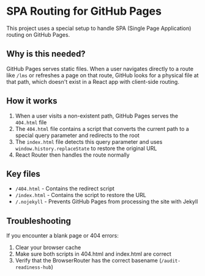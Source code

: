 # SPA Routing for GitHub Pages

This project uses a special setup to handle SPA (Single Page Application) routing on GitHub Pages.

## Why is this needed?

GitHub Pages serves static files. When a user navigates directly to a route like `/lms` or refreshes a page on that route, GitHub looks for a physical file at that path, which doesn't exist in a React app with client-side routing.

## How it works

1. When a user visits a non-existent path, GitHub Pages serves the `404.html` file
2. The `404.html` file contains a script that converts the current path to a special query parameter and redirects to the root
3. The `index.html` file detects this query parameter and uses `window.history.replaceState` to restore the original URL
4. React Router then handles the route normally

## Key files

- `/404.html` - Contains the redirect script
- `/index.html` - Contains the script to restore the URL
- `/.nojekyll` - Prevents GitHub Pages from processing the site with Jekyll

## Troubleshooting

If you encounter a blank page or 404 errors:
1. Clear your browser cache
2. Make sure both scripts in 404.html and index.html are correct
3. Verify that the BrowserRouter has the correct basename (`/audit-readiness-hub`) 